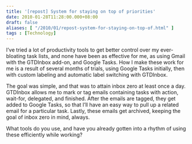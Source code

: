 ```yaml
---
title: '[repost] System for staying on top of priorities'
date: 2010-01-28T11:28:00.000+08:00
draft: false
aliases: [ "/2010/01/repost-system-for-staying-on-top-of.html" ]
tags : [Technology]
---
```


I’ve tried a lot of productivity tools to get better control over my ever-bloating task lists, and none have been as effective for me, as using Gmail with the GTDInbox add-on, and Google Tasks. How I make these work for me is a result of several months of trials, using Google Tasks initially, then with custom labeling and automatic label switching with GTDInbox.

  

The goal was simple, and that was to attain inbox zero at least once a day. GTDInbox allows me to mark or tag emails containing tasks with action, wait-for, delegated, and finished. After the emails are tagged, they get added to Google Tasks, so that I’ll have an easy way to pull up a related email for a particular task. Lastly, these emails get archived, keeping the goal of inbox zero in mind, always.

  

What tools do you use, and have you already gotten into a rhythm of using these efficiently while working?